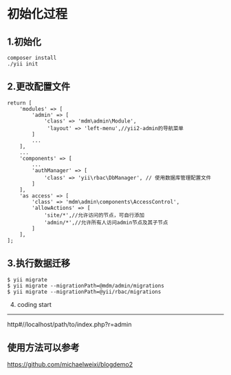 初始化过程
========
1.初始化
-------

```
composer install
./yii init

```


2.更改配置文件
------------

```
return [
    'modules' => [
        'admin' => [
            'class' => 'mdm\admin\Module',
             'layout' => 'left-menu',//yii2-admin的导航菜单
        ]
        ...
    ],
    ...
    'components' => [
        ...
        'authManager' => [
            'class' => 'yii\rbac\DbManager', // 使用数据库管理配置文件
        ]
    ],
    'as access' => [
        'class' => 'mdm\admin\components\AccessControl',
        'allowActions' => [
            'site/*',//允许访问的节点，可自行添加
            'admin/*',//允许所有人访问admin节点及其子节点
        ]
    ],
];

```



3.执行数据迁移
------------
```
$ yii migrate
$ yii migrate --migrationPath=@mdm/admin/migrations
$ yii migrate --migrationPath=@yii/rbac/migrations
```



4. coding start
---------------

http#//localhost/path/to/index.php?r=admin


使用方法可以参考
--------------
https://github.com/michaelweixi/blogdemo2